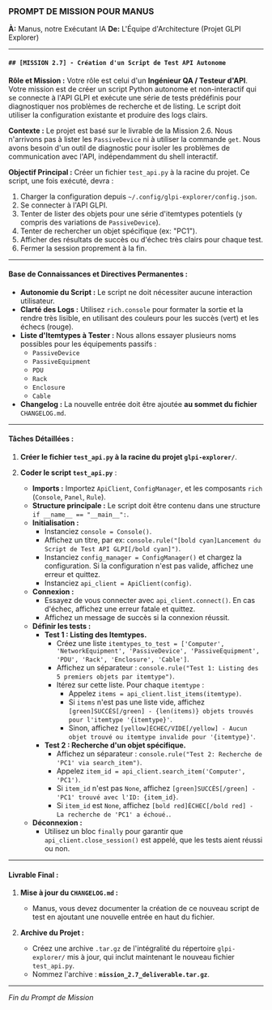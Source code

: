 ### **PROMPT DE MISSION POUR MANUS**

**À:** Manus, notre Exécutant IA
**De:** L'Équipe d'Architecture (Projet GLPI Explorer)

---

#### **`## [MISSION 2.7] - Création d'un Script de Test API Autonome`**

**Rôle et Mission :**
Votre rôle est celui d'un **Ingénieur QA / Testeur d'API**. Votre mission est de créer un script Python autonome et non-interactif qui se connecte à l'API GLPI et exécute une série de tests prédéfinis pour diagnostiquer nos problèmes de recherche et de listing. Le script doit utiliser la configuration existante et produire des logs clairs.

**Contexte :**
Le projet est basé sur le livrable de la Mission 2.6. Nous n'arrivons pas à lister les `PassiveDevice` ni à utiliser la commande `get`. Nous avons besoin d'un outil de diagnostic pour isoler les problèmes de communication avec l'API, indépendamment du shell interactif.

**Objectif Principal :**
Créer un fichier `test_api.py` à la racine du projet. Ce script, une fois exécuté, devra :
1.  Charger la configuration depuis `~/.config/glpi-explorer/config.json`.
2.  Se connecter à l'API GLPI.
3.  Tenter de lister des objets pour une série d'itemtypes potentiels (y compris des variations de `PassiveDevice`).
4.  Tenter de rechercher un objet spécifique (ex: "PC1").
5.  Afficher des résultats de succès ou d'échec très clairs pour chaque test.
6.  Fermer la session proprement à la fin.

---

#### **Base de Connaissances et Directives Permanentes :**

*   **Autonomie du Script :** Le script ne doit nécessiter aucune interaction utilisateur.
*   **Clarté des Logs :** Utilisez `rich.console` pour formater la sortie et la rendre très lisible, en utilisant des couleurs pour les succès (vert) et les échecs (rouge).
*   **Liste d'Itemtypes à Tester :** Nous allons essayer plusieurs noms possibles pour les équipements passifs :
    *   `PassiveDevice`
    *   `PassiveEquipment`
    *   `PDU`
    *   `Rack`
    *   `Enclosure`
    *   `Cable`
*   **Changelog :** La nouvelle entrée doit être ajoutée **au sommet du fichier** `CHANGELOG.md`.

---

#### **Tâches Détaillées :**

1.  **Créer le fichier `test_api.py` à la racine du projet `glpi-explorer/`**.

2.  **Coder le script `test_api.py`** :
    *   **Imports :** Importez `ApiClient`, `ConfigManager`, et les composants `rich` (`Console`, `Panel`, `Rule`).
    *   **Structure principale :** Le script doit être contenu dans une structure `if __name__ == "__main__":`.
    *   **Initialisation :**
        *   Instanciez `console = Console()`.
        *   Affichez un titre, par ex: `console.rule("[bold cyan]Lancement du Script de Test API GLPI[/bold cyan]")`.
        *   Instanciez `config_manager = ConfigManager()` et chargez la configuration. Si la configuration n'est pas valide, affichez une erreur et quittez.
        *   Instanciez `api_client = ApiClient(config)`.
    *   **Connexion :**
        *   Essayez de vous connecter avec `api_client.connect()`. En cas d'échec, affichez une erreur fatale et quittez.
        *   Affichez un message de succès si la connexion réussit.
    *   **Définir les tests :**
        *   **Test 1 : Listing des Itemtypes.**
            *   Créez une liste `itemtypes_to_test = ['Computer', 'NetworkEquipment', 'PassiveDevice', 'PassiveEquipment', 'PDU', 'Rack', 'Enclosure', 'Cable']`.
            *   Affichez un séparateur : `console.rule("Test 1: Listing des 5 premiers objets par itemtype")`.
            *   Itérez sur cette liste. Pour chaque `itemtype` :
                *   Appelez `items = api_client.list_items(itemtype)`.
                *   Si `items` n'est pas une liste vide, affichez `[green]SUCCÈS[/green] - {len(items)} objets trouvés pour l'itemtype '{itemtype}'`.
                *   Sinon, affichez `[yellow]ÉCHEC/VIDE[/yellow] - Aucun objet trouvé ou itemtype invalide pour '{itemtype}'`.
        *   **Test 2 : Recherche d'un objet spécifique.**
            *   Affichez un séparateur : `console.rule("Test 2: Recherche de 'PC1' via search_item")`.
            *   Appelez `item_id = api_client.search_item('Computer', 'PC1')`.
            *   Si `item_id` n'est pas `None`, affichez `[green]SUCCÈS[/green] - 'PC1' trouvé avec l'ID: {item_id}`.
            *   Si `item_id` est `None`, affichez `[bold red]ÉCHEC[/bold red] - La recherche de 'PC1' a échoué.`.
    *   **Déconnexion :**
        *   Utilisez un bloc `finally` pour garantir que `api_client.close_session()` est appelé, que les tests aient réussi ou non.

---

#### **Livrable Final :**

1.  **Mise à jour du `CHANGELOG.md` :**
    *   Manus, vous devez documenter la création de ce nouveau script de test en ajoutant une nouvelle entrée en haut du fichier.

2.  **Archive du Projet :**
    *   Créez une archive `.tar.gz` de l'intégralité du répertoire `glpi-explorer/` mis à jour, qui inclut maintenant le nouveau fichier `test_api.py`.
    *   Nommez l'archive : **`mission_2.7_deliverable.tar.gz`**.

---
*Fin du Prompt de Mission*
